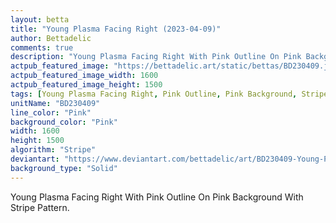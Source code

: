 ```yaml
---
layout: betta
title: "Young Plasma Facing Right (2023-04-09)"
author: Bettadelic
comments: true
description: "Young Plasma Facing Right With Pink Outline On Pink Background With Stripe Pattern."
actpub_featured_image: "https://bettadelic.art/static/bettas/BD230409.jpg"
actpub_featured_image_width: 1600
actpub_featured_image_height: 1500
tags: [Young Plasma Facing Right, Pink Outline, Pink Background, Stripe Pattern, April 2023]
unitName: "BD230409"
line_color: "Pink"
background_color: "Pink"
width: 1600
height: 1500
algorithm: "Stripe"
deviantart: "https://www.deviantart.com/bettadelic/art/BD230409-Young-Plasma-Facing-Right-2023-04-09-957375843"
background_type: "Solid"
---
```


Young Plasma Facing Right With Pink Outline On Pink Background With Stripe Pattern.
